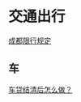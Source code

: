 # 交通出行


[成都限行规定](https://mp.weixin.qq.com/s/VLH4DTAQDxuxyi5l7ozjUA)


## 车

[车贷结清后怎么做？](https://mp.weixin.qq.com/s/Hw6K2mlpOuCHFOCixruueA)

